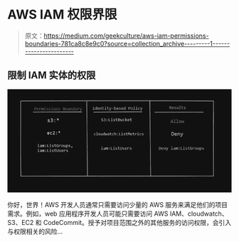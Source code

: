 # AWS IAM 权限界限

> 原文：<https://medium.com/geekculture/aws-iam-permissions-boundaries-781ca8c8e9c0?source=collection_archive---------1----------------------->

## 限制 IAM 实体的权限

![](img/d663d4f583b7f9811b19eb980123add2.png)

你好，世界！AWS 开发人员通常只需要访问少量的 AWS 服务来满足他们的项目需求。例如，web 应用程序开发人员可能只需要访问 AWS IAM、cloudwatch、S3、EC2 和 CodeCommit。授予对项目范围之外的其他服务的访问权限，会引入与权限相关的风险…